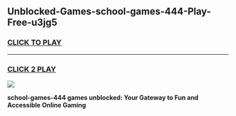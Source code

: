 
## Unblocked-Games-school-games-444-Play-Free-u3jg5
<h3>
<a href="https://premium76.site?title=school-games-444&ref=10A">CLICK TO PLAY</a></h3>
<hr>

<h3>
<a href="https://premium76.site?title=school-games-444&ref=10A">CLICK 2 PLAY</a>
  
</h3>

<a href="https://premium76.site?title=school-games-444&ref=10A"><img src="https://clearcache.store/games.png"></a>


**school-games-444 games unblocked: Your Gateway to Fun and Accessible Online Gaming**
